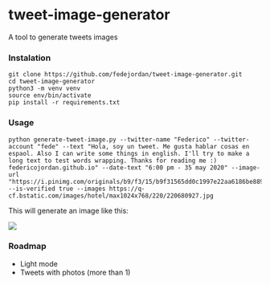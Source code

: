 # tweet-image-generator
A tool to generate tweets images

### Instalation
```
git clone https://github.com/fedejordan/tweet-image-generator.git
cd tweet-image-generator
python3 -m venv venv
source env/bin/activate
pip install -r requirements.txt
```

### Usage
```
python generate-tweet-image.py --twitter-name "Federico" --twitter-account "fede" --text "Hola, soy un tweet. Me gusta hablar cosas en espaol. Also I can write some things in english. I'll try to make a long text to test words wrapping. Thanks for reading me :) federicojordan.github.io" --date-text "6:00 pm - 35 may 2020" --image-url "https://i.pinimg.com/originals/b9/f3/15/b9f31565dd0c1997e22aa6186be88912.jpg" --is-verified true --images https://q-cf.bstatic.com/images/hotel/max1024x768/220/220680927.jpg
```

This will generate an image like this:

<img src="generated-image.png"></img>

### Roadmap
- Light mode
- Tweets with photos (more than 1)
